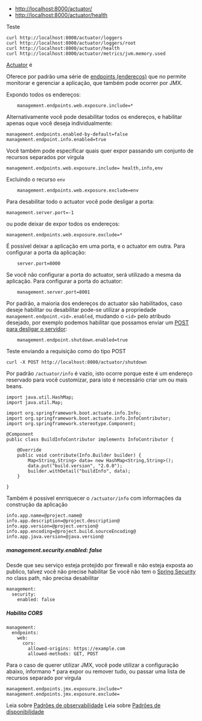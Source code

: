 - [http://localhost:8000/actuator/](http://localhost:8000/actuator/)
- [http://localhost:8000/actuator/health](http://localhost:8000/actuator/health)

Teste
```
curl http://localhost:8000/actuator/loggers
curl http://localhost:8000/actuator/loggers/root
curl http://localhost:8000/actuator/health
curl http://localhost:8000/actuator/metrics/jvm.memory.used
```

[Actuator](https://docs.spring.io/spring-boot/docs/current/reference/htmlsingle/#production-ready) é

Oferece por padrão uma série de [endpoints (endereços)](https://docs.spring.io/spring-boot/docs/current/reference/htmlsingle/#production-ready-endpoints)
que no permite monitorar e gerenciar a aplicação, que também pode ocorrer por JMX.

Expondo todos os endereços:
```
    management.endpoints.web.exposure.include=*
```

Alternativamente você pode desabilitar todos os endereços, e habilitar apenas oque você deseja individualmente:
```
management.endpoints.enabled-by-default=false
management.endpoint.info.enabled=true
```
Você também pode especificar quais quer expor passando um conjunto de recursos separados por virgula
```
management.endpoints.web.exposure.include= health,info,env
```

Excluindo o recurso `env`
```
    management.endpoints.web.exposure.exclude=env
```

Para desabilitar todo o actuator você pode desligar a porta:
```
management.server.port=-1
```

ou pode deixar de expor todos os endereços: 
```
management.endpoints.web.exposure.exclude=*
```

É possível deixar a aplicação em uma porta, e o actuator em outra.
Para configurar a porta da aplicação:
```
    server.port=8000
```
Se você não configurar a porta do actuator, será utilizado a mesma da aplicação. Para configurar a porta do actuator:
```
    management.server.port=8001
```

Por padrão, a maioria dos endereços do actuator são habilitados, caso deseje habilitar ou desabilitar pode-se utilizar a propriedade `management.endpoint.<id>.enabled`, 
mudando o `<id>` pelo atribudo desejado, por exemplo podemos habilitar que possamos enviar um [POST para desligar o servidor](https://github.com/spring-projects/spring-boot/blob/master/spring-boot-project/spring-boot-actuator/src/main/java/org/springframework/boot/actuate/context/ShutdownEndpoint.java): 

```
    management.endpoint.shutdown.enabled=true
```

Teste enviando a requisição como do tipo POST
```
curl -X POST http://localhost:8000/actuator/shutdown
```


Por padrão `/actuator/info` é vazio, isto ocorre porque este é um endereço reservado para você customizar, para isto é necessário criar um ou mais beans.
```
import java.util.HashMap;
import java.util.Map;
 
import org.springframework.boot.actuate.info.Info;
import org.springframework.boot.actuate.info.InfoContributor;
import org.springframework.stereotype.Component;
 
@Component
public class BuildInfoContributor implements InfoContributor {
     
    @Override
    public void contribute(Info.Builder builder) {
        Map<String,String> data= new HashMap<String,String>();
        data.put("build.version", "2.0.0");
        builder.withDetail("buildInfo", data);
    }
     
}
```

Também é possivel enrriquecer o `/actuator/info` com  informações da construção da aplicação
```
info.app.name=@project.name@
info.app.description=@project.description@
info.app.version=@project.version@
info.app.encoding=@project.build.sourceEncoding@
info.app.java.version=@java.version@
```

##### management.security.enabled: false
Desde que seu serviço esteja protejido por firewall e não esteja exposta ao publico, talvez você não precise habilitar
Se você não tem o [Spring Security](https://www.callicoder.com/spring-boot-actuator/#securing-actuator-endpoints-with-spring-security) no class path, não precisa desabilitar

```
management:
  security:
    enabled: false
```

##### Habilita CORS
```
management:
  endpoints:
    web:
      cors:
        allowed-origins: https://example.com
        allowed-methods: GET, POST
```


Para o caso de querer utilizar JMX, você pode utilizar a configuração abaixo, informano * para expor ou remover tudo, 
ou passar uma lista de recursos separado por virgula
```
management.endpoints.jmx.exposure.include=*
management.endpoints.jmx.exposure.exclude=
```

Leia sobre [Padrões de observabilidade](https://medium.com/codigorefinado/padr%C3%B5es-de-microservi%C3%A7os-observabilidade-2be3141746de)
Leia sobre [Padrões de disponibilidade](https://medium.com/codigorefinado/padr%C3%B5es-de-microservi%C3%A7os-disponibilidade-f457ac6f9bea)


